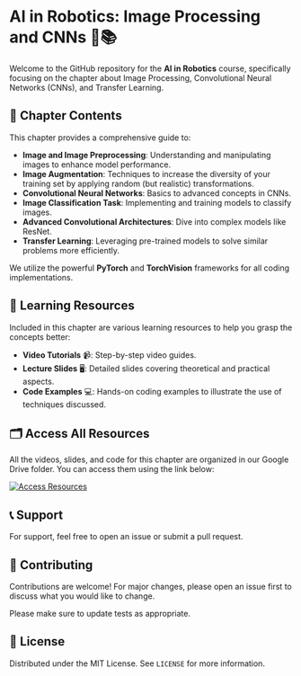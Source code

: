 # AI in Robotics: Image Processing and CNNs 🤖📚

Welcome to the GitHub repository for the **AI in Robotics** course, specifically focusing on the chapter about Image Processing, Convolutional Neural Networks (CNNs), and Transfer Learning.

## 📖 Chapter Contents
This chapter provides a comprehensive guide to:
- **Image and Image Preprocessing**: Understanding and manipulating images to enhance model performance.
- **Image Augmentation**: Techniques to increase the diversity of your training set by applying random (but realistic) transformations.
- **Convolutional Neural Networks**: Basics to advanced concepts in CNNs.
- **Image Classification Task**: Implementing and training models to classify images.
- **Advanced Convolutional Architectures**: Dive into complex models like ResNet.
- **Transfer Learning**: Leveraging pre-trained models to solve similar problems more efficiently.

We utilize the powerful **PyTorch** and **TorchVision** frameworks for all coding implementations.

## 🎥 Learning Resources

Included in this chapter are various learning resources to help you grasp the concepts better:
- **Video Tutorials** 📹: Step-by-step video guides.
- **Lecture Slides** 🖥️: Detailed slides covering theoretical and practical aspects.
- **Code Examples** 💻: Hands-on coding examples to illustrate the use of techniques discussed.

## 🗂️ Access All Resources
All the videos, slides, and code for this chapter are organized in our Google Drive folder. You can access them using the link below:

[![Access Resources](https://img.shields.io/badge/Access-Resources-green?style=for-the-badge&logo=google-drive)](https://drive.google.com/drive/folders/1jbDC-uME2uN_U2emHWxN9lxzwOY0b0a9?usp=sharing)

## 📞 Support
For support, feel free to open an issue or submit a pull request.

## 🤝 Contributing
Contributions are welcome! For major changes, please open an issue first to discuss what you would like to change.

Please make sure to update tests as appropriate.

## 📄 License
Distributed under the MIT License. See `LICENSE` for more information.
